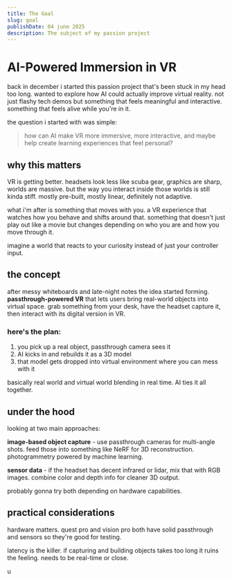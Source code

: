 ```yaml
---
title: The Goal  
slug: goal  
publishDate: 04 june 2025  
description: The subject of my passion project  
---
```


# AI-Powered Immersion in VR

back in december i started this passion project that's been stuck in my head too long. wanted to explore how AI could actually improve virtual reality. not just flashy tech demos but something that feels meaningful and interactive. something that feels alive while you're in it.

the question i started with was simple:

> how can AI make VR more immersive, more interactive, and maybe help create learning experiences that feel personal?

## why this matters

VR is getting better. headsets look less like scuba gear, graphics are sharp, worlds are massive. but the way you interact inside those worlds is still kinda stiff. mostly pre-built, mostly linear, definitely not adaptive.

what i'm after is something that moves with you. a VR experience that watches how you behave and shifts around that. something that doesn't just play out like a movie but changes depending on who you are and how you move through it.

imagine a world that reacts to your curiosity instead of just your controller input.

## the concept

after messy whiteboards and late-night notes the idea started forming. **passthrough-powered VR** that lets users bring real-world objects into virtual space. grab something from your desk, have the headset capture it, then interact with its digital version in VR.

### here's the plan:

1. you pick up a real object, passthrough camera sees it
2. AI kicks in and rebuilds it as a 3D model  
3. that model gets dropped into virtual environment where you can mess with it

basically real world and virtual world blending in real time. AI ties it all together.

## under the hood

looking at two main approaches:

**image-based object capture** - use passthrough cameras for multi-angle shots. feed those into something like NeRF for 3D reconstruction. photogrammetry powered by machine learning.

**sensor data** - if the headset has decent infrared or lidar, mix that with RGB images. combine color and depth info for cleaner 3D output.

probably gonna try both depending on hardware capabilities.

## practical considerations

hardware matters. quest pro and vision pro both have solid passthrough and sensors so they're good for testing.

latency is the killer. if capturing and building objects takes too long it ruins the feeling. needs to be real-time or close.

u